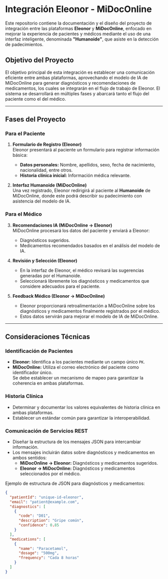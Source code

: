 # Integración Eleonor - MiDocOnline

Este repositorio contiene la documentación y el diseño del proyecto de integración entre las plataformas **Eleonor** y **MiDocOnline**, enfocado en mejorar la experiencia de pacientes y médicos mediante el uso de una interfaz inteligente, denominada **"Humanoide"**, que asiste en la detección de padecimientos.

## Objetivo del Proyecto

El objetivo principal de esta integración es establecer una comunicación eficiente entre ambas plataformas, aprovechando el modelo de IA de MiDocOnline para generar diagnósticos y recomendaciones de medicamentos, los cuales se integrarán en el flujo de trabajo de Eleonor. El sistema se desarrollará en múltiples fases y abarcará tanto el flujo del paciente como el del médico.

---

## Fases del Proyecto

### Para el Paciente
1. **Formulario de Registro (Eleonor)**  
   Eleonor presentará al paciente un formulario para registrar información básica:  
   - **Datos personales:** Nombre, apellidos, sexo, fecha de nacimiento, nacionalidad, entre otros.  
   - **Historia clínica inicial:** Información médica relevante.  

2. **Interfaz Humanoide (MiDocOnline)**  
   Una vez registrado, Eleonor redirigirá al paciente al **Humanoide** de MiDocOnline, donde este podrá describir su padecimiento con asistencia del modelo de IA.

### Para el Médico
3. **Recomendaciones IA (MiDocOnline → Eleonor)**  
   MiDocOnline procesará los datos del paciente y enviará a Eleonor:
   - Diagnósticos sugeridos.  
   - Medicamentos recomendados basados en el análisis del modelo de IA.  

4. **Revisión y Selección (Eleonor)**  
   - En la interfaz de Eleonor, el médico revisará las sugerencias generadas por el Humanoide.  
   - Seleccionará libremente los diagnósticos y medicamentos que considere adecuados para el paciente.

5. **Feedback Médico (Eleonor → MiDocOnline)**  
   - Eleonor proporcionará retroalimentación a MiDocOnline sobre los diagnósticos y medicamentos finalmente registrados por el médico.  
   - Estos datos servirán para mejorar el modelo de IA de MiDocOnline.

---

## Consideraciones Técnicas

### Identificación de Pacientes
- **Eleonor:** Identifica a los pacientes mediante un campo único `PK`.  
- **MiDocOnline:** Utiliza el correo electrónico del paciente como identificador único.  
Se debe establecer un mecanismo de mapeo para garantizar la coherencia en ambas plataformas.

### Historia Clínica
- Determinar y documentar los valores equivalentes de historia clínica en ambas plataformas.  
- Establecer un estándar común para garantizar la interoperabilidad.

### Comunicación de Servicios REST
- Diseñar la estructura de los mensajes JSON para intercambiar información.  
- Los mensajes incluirán datos sobre diagnósticos y medicamentos en ambos sentidos:
  - **MiDocOnline → Eleonor:** Diagnósticos y medicamentos sugeridos.  
  - **Eleonor → MiDocOnline:** Diagnósticos y medicamentos seleccionados por el médico.  

Ejemplo de estructura de JSON para diagnósticos y medicamentos:  
```json
{
  "patientId": "unique-id-eleonor",
  "email": "patient@example.com",
  "diagnostics": [
    {
      "code": "D01",
      "description": "Gripe común",
      "confidence": 0.85
    }
  ],
  "medications": [
    {
      "name": "Paracetamol",
      "dosage": "500mg",
      "frequency": "Cada 8 horas"
    }
  ]
}
